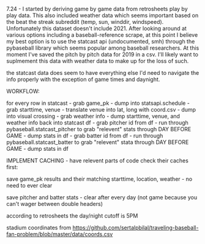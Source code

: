 7.24 - I started by deriving game by game data from retrosheets play by play data. This also included weather data which seems important based on the beat the streak subreddit (temp, sun, winddir, windspeed). Unfortunately this dataset doesn't include 2021. After looking around at various options including a baseball-reference scrape, at this point I believe my best option is to use the statcast api (undocumented, smh) through the pybaseball library which seems popular among baseball researchers. At this moment I've saved the pitch by pitch data for 2019 in a csv. I'll likely want to suplmement this data with weather data to make up for the loss of such.

the statcast data does seem to have everything else I'd need to navigate the info properly with the exception of game times and daynight. 

WORKFLOW:

for every row in statcast - grab game_pk - dump into statsapi.schedule - grab starttime, venue - translate venue into lat, long with coord.csv - dump into visual crossing - grab weather info - dump starttime, venue, and weather info back into statcast df - grab pitcher id from df - run through pybaseball.statcast_pitcher to grab "relevent" stats through DAY BEFORE GAME - dump stats in df - grab batter id from df - run through pybaseball.statcast_batter to grab "relevent" stata through DAY BEFORE GAME - dump stats in df

IMPLEMENT CACHING - have relevent parts of code check their caches first:

save game_pk results and their matching starttime, location, weather - no need to ever clear

save pitcher and batter stats - clear after every day (not game because you can't wager between double headers)


according to retrosheets the day/night cutoff is 5PM


stadium coordinates from https://github.com/sertalpbilal/traveling-baseball-fan-problem/blob/master/data/coords.csv